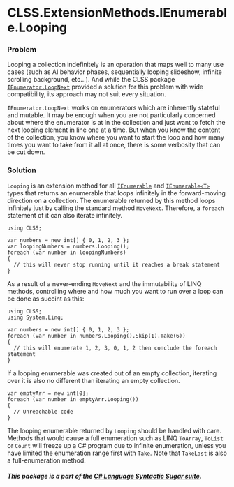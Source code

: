 ﻿# CLSS.ExtensionMethods.IEnumerable.Looping

### Problem

Looping a collection indefinitely is an operation that maps well to many use cases (such as AI behavior phases, sequentially looping slideshow, infinite scrolling background, etc...). And while the CLSS package [`IEnumerator.LoopNext`](https://www.nuget.org/packages/CLSS.ExtensionMethods.IEnumerator.LoopNext/) provided a solution for this problem with wide compatibility, its approach may not suit every situation.

`IEnumerator.LoopNext` works on enumerators which are inherently stateful and mutable. It may be enough when you are not particularly concerned about where the enumerator is at in the collection and just want to fetch the next looping element in line one at a time. But when you know the content of the collection, you know where you want to start the loop and how many times you want to take from it all at once, there is some verbosity that can be cut down.

### Solution

`Looping` is an extension method for all [`IEnumerable`](https://docs.microsoft.com/en-us/dotnet/api/system.collections.ienumerable?view=net-6.0) and [`IEnumerable<T>`](https://docs.microsoft.com/en-us/dotnet/api/system.collections.generic.ienumerable-1?view=net-6.0) types that returns an enumerable that loops infinitely in the forward-moving direction on a collection. The enumerable returned by this method loops infinitely just by calling the standard method `MoveNext`. Therefore, a `foreach` statement of it can also iterate infinitely.

```
using CLSS;

var numbers = new int[] { 0, 1, 2, 3 };
var loopingNumbers = numbers.Looping();
foreach (var number in loopingNumbers)
{
  // this will never stop running until it reaches a break statement
}
```

As a result of a never-ending `MoveNext` and the immutability of LINQ methods, controlling where and how much you want to run over a loop can be done as succint as this:

```
using CLSS;
using System.Linq;

var numbers = new int[] { 0, 1, 2, 3 };
foreach (var number in numbers.Looping().Skip(1).Take(6))
{
  // this will enumerate 1, 2, 3, 0, 1, 2 then conclude the foreach statement
}
```

If a looping enumerable was created out of an empty collection, iterating over it is also no different than iterating an empty collection.

```
var emptyArr = new int[0];
foreach (var number in emptyArr.Looping())
{
  // Unreachable code
}
```

The looping enumerable returned by `Looping` should be handled with care. Methods that would cause a full enumeration such as LINQ `ToArray`, `ToList` or `Count` will freeze up a C# program due to infinite enumeration, unless you have limited the enumeration range first with `Take`. Note that `TakeLast` is also a full-enumeration method.

##### This package is a part of the [C# Language Syntactic Sugar suite](https://github.com/tonygiang/CLSS).